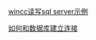 [wincc读写sql server示例](https://blog.csdn.net/qq_18671205/article/details/85250226?ops_request_misc=%257B%2522request%255Fid%2522%253A%2522165026348116782184679915%2522%252C%2522scm%2522%253A%252220140713.130102334..%2522%257D&request_id=165026348116782184679915&biz_id=0&utm_medium=distribute.pc_search_result.none-task-blog-2~all~baidu_landing_v2~default-2-85250226.142^v9^pc_search_result_control_group,157^v4^control&utm_term=wincc+%E6%95%B0%E6%8D%AE%E5%BA%93&spm=1018.2226.3001.4187)

[如何和数据库建立连接](https://blog.csdn.net/u010692765/article/details/50955531?ops_request_misc=%257B%2522request%255Fid%2522%253A%2522165026348116782184679915%2522%252C%2522scm%2522%253A%252220140713.130102334..%2522%257D&request_id=165026348116782184679915&biz_id=0&utm_medium=distribute.pc_search_result.none-task-blog-2~all~baidu_landing_v2~default-3-50955531.142^v9^pc_search_result_control_group,157^v4^control&utm_term=wincc+%E6%95%B0%E6%8D%AE%E5%BA%93&spm=1018.2226.3001.4187)

